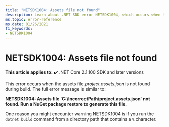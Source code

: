 ```yaml
---
title: "NETSDK1004: Assets file not found"
description: Learn about .NET SDK error NETSDK1004, which occurs when the project.assets.json file is not found.
ms.topic: error-reference
ms.date: 01/26/2021
f1_keywords:
- NETSDK1004
---
```

# NETSDK1004: Assets file not found

**This article applies to:** ✔️ .NET Core 2.1.100 SDK and later versions

This error occurs when the assets file *project.assets.json* is not found during build. The full error message is similar to:

**NETSDK1004: Assets file 'C:\IncorrectPath\project.assets.json' not found. Run a NuGet package restore to generate this file.**

One reason you might encounter warning NETSDK1004 is if you run the `dotnet build` command from a directory path that contains a `%` character.
